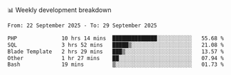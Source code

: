 📊 Weekly development breakdown
<!--START_SECTION:waka-->

```txt
From: 22 September 2025 - To: 29 September 2025

PHP              10 hrs 14 mins  ██████████████░░░░░░░░░░░   55.68 %
SQL              3 hrs 52 mins   █████▒░░░░░░░░░░░░░░░░░░░   21.08 %
Blade Template   2 hrs 29 mins   ███▒░░░░░░░░░░░░░░░░░░░░░   13.57 %
Other            1 hr 27 mins    ██░░░░░░░░░░░░░░░░░░░░░░░   07.94 %
Bash             19 mins         ▒░░░░░░░░░░░░░░░░░░░░░░░░   01.73 %
```

<!--END_SECTION:waka-->
